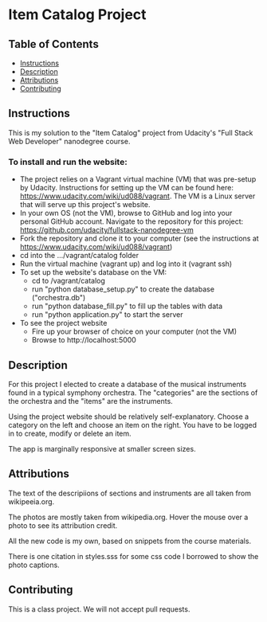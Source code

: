 # Item Catalog Project

## Table of Contents

- [Instructions](#instructions)
- [Description](#descriptions)
- [Attributions](#attributions)
- [Contributing](#contributing)

## Instructions

This is my solution to the "Item Catalog" project from Udacity's "Full Stack Web Developer" nanodegree course.

### To install and run the website:

- The project relies on a Vagrant virtual machine (VM) that was pre-setup by Udacity. Instructions for setting up the VM can be found here: https://www.udacity.com/wiki/ud088/vagrant. The VM is a Linux server that will serve up this project's website.
- In your own OS (not the VM), browse to GitHub and log into your personal GitHub account. Navigate to the repository for this project: https://github.com/udacity/fullstack-nanodegree-vm
- Fork the repository and clone it to your computer (see the instructions at https://www.udacity.com/wiki/ud088/vagrant)
- cd into the .../vagrant/catalog folder
- Run the virtual machine (vagrant up) and log into it (vagrant ssh)
- To set up the website's database on the VM:
  - cd to /vagrant/catalog
  - run "python database_setup.py" to create the database ("orchestra.db")
  - run "python database_fill.py" to fill up the tables with data
  - run "python application.py" to start the server
- To see the project website
  - Fire up your browser of choice on your computer (not the VM)
  - Browse to http://localhost:5000

## Description

For this project I elected to create a database of the musical instruments found in a typical symphony orchestra. The "categories" are the sections of the orchestra and the "items" are the instruments.

Using the project website should be relatively self-explanatory. Choose a category on the left and choose an item on the right. You have to be logged in to create, modify or delete an item.

The app is marginally responsive at smaller screen sizes.

## Attributions

The text of the descripiions of sections and instruments are all taken from wikipeeia.org.

The photos are mostly taken from wikipedia.org. Hover the mouse over a photo to see its attribution credit.

All the new code is my own, based on snippets from the course materials.

There is one citation in styles.sss for some css code I borrowed to show the photo captions.

## Contributing

This is a class project. We will not accept pull requests.
